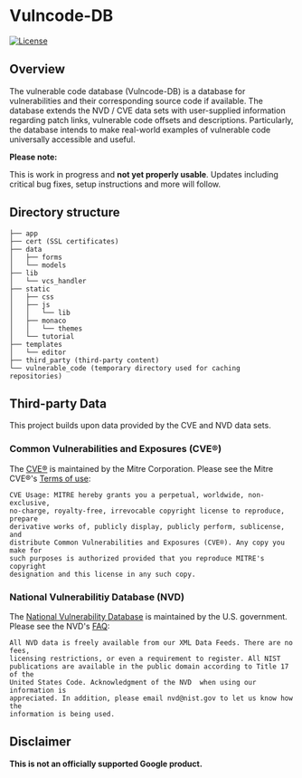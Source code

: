 # Vulncode-DB
[![License](https://img.shields.io/badge/License-Apache%202.0-blue.svg)](https://opensource.org/licenses/Apache-2.0)

## Overview
The vulnerable code database (Vulncode-DB) is a database for vulnerabilities and their corresponding 
source code if available. The database extends the NVD / CVE data sets with user-supplied 
information regarding patch links, vulnerable code offsets and descriptions.
Particularly, the database intends to make real-world examples of vulnerable code universally accessible and useful.


**Please note:** 

This is work in progress and **not yet properly usable**. Updates including critical bug fixes,
setup instructions and more will follow.


##  Directory structure
```
├── app
├── cert (SSL certificates)
├── data
│   ├── forms
│   └── models
├── lib
│   └── vcs_handler
├── static
│   ├── css
│   ├── js
│   │   └── lib
│   ├── monaco
│   │   └── themes
│   └── tutorial
├── templates
│   └── editor
├── third_party (third-party content)
└── vulnerable_code (temporary directory used for caching repositories)
```

## Third-party Data
This project builds upon data provided by the CVE and NVD data sets.

### Common Vulnerabilities and Exposures (CVE®)
The [CVE®](https://cve.mitre.org/) is maintained by the Mitre Corporation.
Please see the Mitre CVE®'s [Terms of use](https://cve.mitre.org/about/termsofuse.html):
```
CVE Usage: MITRE hereby grants you a perpetual, worldwide, non-exclusive,
no-charge, royalty-free, irrevocable copyright license to reproduce, prepare
derivative works of, publicly display, publicly perform, sublicense, and
distribute Common Vulnerabilities and Exposures (CVE®). Any copy you make for
such purposes is authorized provided that you reproduce MITRE's copyright
designation and this license in any such copy.
```

### National Vulnerabilitiy Database (NVD)
The [National Vulnerability Database](https://nvd.nist.gov/) is maintained by the U.S. government.
Please see the NVD's [FAQ](https://nvd.nist.gov/general/faq#1f2488ea-0492-45a7-ae5b-ad29bc31dd05):
```
All NVD data is freely available from our XML Data Feeds. There are no fees,
licensing restrictions, or even a requirement to register. All NIST
publications are available in the public domain according to Title 17 of the
United States Code. Acknowledgment of the NVD  when using our information is
appreciated. In addition, please email nvd@nist.gov to let us know how the
information is being used.
```

## Disclaimer
**This is not an officially supported Google product.**
